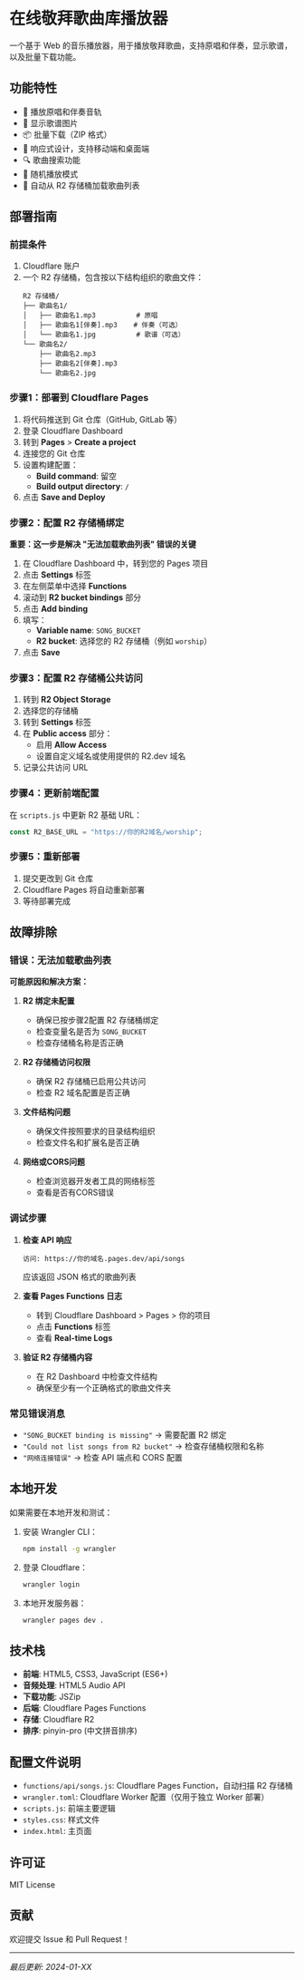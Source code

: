 # 在线敬拜歌曲库播放器

一个基于 Web 的音乐播放器，用于播放敬拜歌曲，支持原唱和伴奏，显示歌谱，以及批量下载功能。

## 功能特性

- 🎵 播放原唱和伴奏音轨
- 🎼 显示歌谱图片
- 📦 批量下载（ZIP 格式）
- 📱 响应式设计，支持移动端和桌面端
- 🔍 歌曲搜索功能
- 🎲 随机播放模式
- 📂 自动从 R2 存储桶加载歌曲列表

## 部署指南

### 前提条件

1. Cloudflare 账户
2. 一个 R2 存储桶，包含按以下结构组织的歌曲文件：
   ```
   R2 存储桶/
   ├── 歌曲名1/
   │   ├── 歌曲名1.mp3          # 原唱
   │   ├── 歌曲名1[伴奏].mp3    # 伴奏（可选）
   │   └── 歌曲名1.jpg          # 歌谱（可选）
   └── 歌曲名2/
       ├── 歌曲名2.mp3
       ├── 歌曲名2[伴奏].mp3
       └── 歌曲名2.jpg
   ```

### 步骤1：部署到 Cloudflare Pages

1. 将代码推送到 Git 仓库（GitHub, GitLab 等）
2. 登录 Cloudflare Dashboard
3. 转到 **Pages** > **Create a project**
4. 连接您的 Git 仓库
5. 设置构建配置：
   - **Build command**: 留空
   - **Build output directory**: `/`
6. 点击 **Save and Deploy**

### 步骤2：配置 R2 存储桶绑定

**重要：这一步是解决 "无法加载歌曲列表" 错误的关键**

1. 在 Cloudflare Dashboard 中，转到您的 Pages 项目
2. 点击 **Settings** 标签
3. 在左侧菜单中选择 **Functions**
4. 滚动到 **R2 bucket bindings** 部分
5. 点击 **Add binding**
6. 填写：
   - **Variable name**: `SONG_BUCKET`
   - **R2 bucket**: 选择您的 R2 存储桶（例如 `worship`）
7. 点击 **Save**

### 步骤3：配置 R2 存储桶公共访问

1. 转到 **R2 Object Storage**
2. 选择您的存储桶
3. 转到 **Settings** 标签
4. 在 **Public access** 部分：
   - 启用 **Allow Access**
   - 设置自定义域名或使用提供的 R2.dev 域名
5. 记录公共访问 URL

### 步骤4：更新前端配置

在 `scripts.js` 中更新 R2 基础 URL：

```javascript
const R2_BASE_URL = "https://你的R2域名/worship";
```

### 步骤5：重新部署

1. 提交更改到 Git 仓库
2. Cloudflare Pages 将自动重新部署
3. 等待部署完成

## 故障排除

### 错误：无法加载歌曲列表

**可能原因和解决方案：**

1. **R2 绑定未配置**
   - 确保已按步骤2配置 R2 存储桶绑定
   - 检查变量名是否为 `SONG_BUCKET`
   - 检查存储桶名称是否正确

2. **R2 存储桶访问权限**
   - 确保 R2 存储桶已启用公共访问
   - 检查 R2 域名配置是否正确

3. **文件结构问题**
   - 确保文件按照要求的目录结构组织
   - 检查文件名和扩展名是否正确

4. **网络或CORS问题**
   - 检查浏览器开发者工具的网络标签
   - 查看是否有CORS错误

### 调试步骤

1. **检查 API 响应**
   ```
   访问: https://你的域名.pages.dev/api/songs
   ```
   应该返回 JSON 格式的歌曲列表

2. **查看 Pages Functions 日志**
   - 转到 Cloudflare Dashboard > Pages > 你的项目
   - 点击 **Functions** 标签
   - 查看 **Real-time Logs**

3. **验证 R2 存储桶内容**
   - 在 R2 Dashboard 中检查文件结构
   - 确保至少有一个正确格式的歌曲文件夹

### 常见错误消息

- `"SONG_BUCKET binding is missing"` → 需要配置 R2 绑定
- `"Could not list songs from R2 bucket"` → 检查存储桶权限和名称
- `"网络连接错误"` → 检查 API 端点和 CORS 配置

## 本地开发

如果需要在本地开发和测试：

1. 安装 Wrangler CLI：
   ```bash
   npm install -g wrangler
   ```

2. 登录 Cloudflare：
   ```bash
   wrangler login
   ```

3. 本地开发服务器：
   ```bash
   wrangler pages dev .
   ```

## 技术栈

- **前端**: HTML5, CSS3, JavaScript (ES6+)
- **音频处理**: HTML5 Audio API
- **下载功能**: JSZip
- **后端**: Cloudflare Pages Functions
- **存储**: Cloudflare R2
- **排序**: pinyin-pro (中文拼音排序)

## 配置文件说明

- `functions/api/songs.js`: Cloudflare Pages Function，自动扫描 R2 存储桶
- `wrangler.toml`: Cloudflare Worker 配置（仅用于独立 Worker 部署）
- `scripts.js`: 前端主要逻辑
- `styles.css`: 样式文件
- `index.html`: 主页面

## 许可证

MIT License

## 贡献

欢迎提交 Issue 和 Pull Request！

---
*最后更新: 2024-01-XX*
<!-- 触发部署: 修复Cloudflare Pages内部错误 -->
